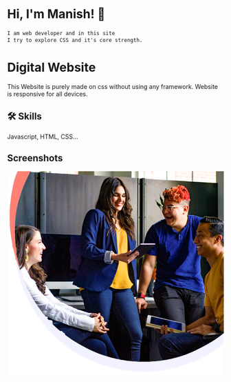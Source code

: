 
# Hi, I'm Manish! 👋
    I am web developer and in this site
    I try to explore CSS and it's core strength.

# Digital Website
This Website is purely made on css without using any framework. Website is responsive for all devices.



## 🛠 Skills
Javascript, HTML, CSS...


## Screenshots

![App Screenshot](https://github.com/Decodeme007/DigitalHome.github.io/blob/main/assets/bgimg1.png)

